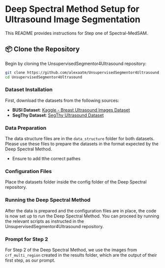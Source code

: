 # Deep Spectral Method Setup for Ultrasound Image Segmentation

This README provides instructions for Step one of Spectral-MedSAM.

## 📦 Clone the Repository

Begin by cloning the UnsupervisedSegmentor4Ultrasound repository:

```bash
git clone https://github.com/alexaatm/UnsupervisedSegmentor4Ultrasound.git
cd UnsupervisedSegmentor4Ultrasound
```


### Dataset Installation
First, download the datasets from the following sources:
- **BUSI Dataset**: [Kaggle - Breast Ultrasound Images Dataset](https://www.kaggle.com/datasets/sabahesaraki/breast-ultrasound-images-dataset)
- **SegThy Dataset**: [SegThy Ultrasound Dataset](https://www.cs.cit.tum.de/camp/publications/segthy-dataset/)

### Data Preparation
The data structure files are in the `data_structure` folder for both datasets. Please use these files to prepare the datasets in the format expected by the Deep Spectral Method. 
- Ensure to add tthe correct pathes
  
### Configuration Files
Place the datasets folder inside the config folder of the Deep Spectral repository.

### Running the Deep Spectral Method
After the data is prepared and the configuration files are in place, the code is now set up to run the Deep Spectral Method. You can proceed by running the relevant scripts as instructed in the UnsupervisedSegmentor4Ultrasound repository.

### Prompt for Step 2
For Step 2 of the Deep Spectral Method, we use the images from `crf_multi_region` created in the results folder, which are the output of their first step, as our prompt.
